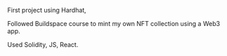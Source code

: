 First project using Hardhat,

Followed Buildspace course to mint my own NFT collection using a Web3 app.

Used Solidity, JS, React.
